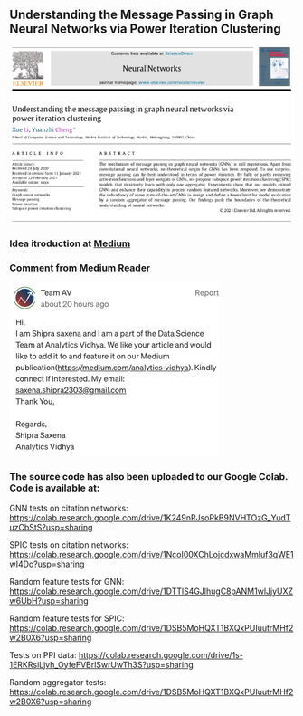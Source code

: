 ## Understanding the Message Passing in Graph Neural Networks via Power Iteration Clustering
![](https://github.com/Eigenworld/SPIC/blob/master/Elsevier.jpeg "Paper")
### Idea itroduction at [Medium](https://goodnightgirl00.medium.com/understanding-graph-neural-networks-via-power-iteration-clustering-c9332d73e09f)
### Comment from Medium Reader
![](https://github.com/Eigenworld/SPIC/blob/master/post.jpeg "Medium")

### The source code has also been uploaded to our Google Colab. Code is available at:


GNN tests on citation networks: https://colab.research.google.com/drive/1K249nRJsoPkB9NVHTOzG_YudTuzCbStS?usp=sharing

SPIC tests on citation networks: https://colab.research.google.com/drive/1NcoI00XChLojcdxwaMmluf3qWE1wI4Do?usp=sharing

Random feature tests for GNN: https://colab.research.google.com/drive/1DTTlS4GJlhugC8pANM1wlJjyUXZw6UbH?usp=sharing

Random feature tests for SPIC: https://colab.research.google.com/drive/1DSB5MoHQXT1BXQxPUIuutrMHf2w2B0X6?usp=sharing

Tests on PPI data: https://colab.research.google.com/drive/1s-1ERKRsiLjvh_OyfeFVBrlSwrUwTh3S?usp=sharing

Random aggregator tests: https://colab.research.google.com/drive/1DSB5MoHQXT1BXQxPUIuutrMHf2w2B0X6?usp=sharing
